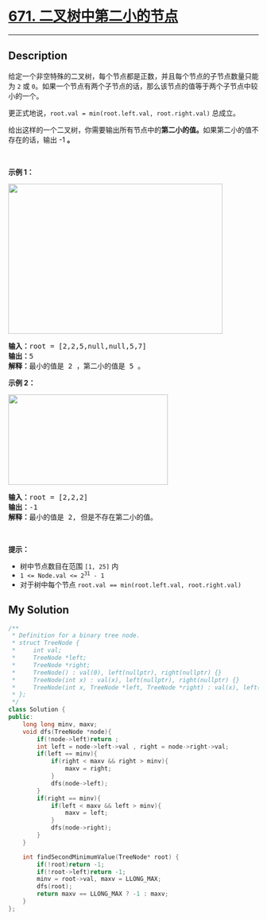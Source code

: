 # [671. 二叉树中第二小的节点](https://leetcode-cn.com/problems/second-minimum-node-in-a-binary-tree/)

---

## Description

<section>
<p>给定一个非空特殊的二叉树，每个节点都是正数，并且每个节点的子节点数量只能为&nbsp;<code>2</code>&nbsp;或&nbsp;<code>0</code>。如果一个节点有两个子节点的话，那么该节点的值等于两个子节点中较小的一个。</p>
<p>更正式地说，<code>root.val = min(root.left.val, root.right.val)</code> 总成立。</p>
<p>给出这样的一个二叉树，你需要输出所有节点中的<strong>第二小的值。</strong>如果第二小的值不存在的话，输出 -1 <strong>。</strong></p>
<p>&nbsp;</p>
<p><strong>示例 1：</strong></p>
<img style="width: 431px; height: 302px;" src="https://assets.leetcode.com/uploads/2020/10/15/smbt1.jpg" alt="">
<pre><strong>输入：</strong>root = [2,2,5,null,null,5,7]
<strong>输出：</strong>5
<strong>解释：</strong>最小的值是 2 ，第二小的值是 5 。
</pre>
<p><strong>示例 2：</strong></p>
<img style="width: 321px; height: 182px;" src="https://assets.leetcode.com/uploads/2020/10/15/smbt2.jpg" alt="">
<pre><strong>输入：</strong>root = [2,2,2]
<strong>输出：</strong>-1
<strong>解释：</strong>最小的值是 2, 但是不存在第二小的值。
</pre>
<p>&nbsp;</p>
<p><strong>提示：</strong></p>
<ul>
	<li>树中节点数目在范围 <code>[1, 25]</code> 内</li>
	<li><code>1 &lt;= Node.val &lt;= 2<sup>31</sup> - 1</code></li>
	<li>对于树中每个节点 <code>root.val == min(root.left.val, root.right.val)</code></li>
</ul>
</section>


## My Solution

```cpp
/**
 * Definition for a binary tree node.
 * struct TreeNode {
 *     int val;
 *     TreeNode *left;
 *     TreeNode *right;
 *     TreeNode() : val(0), left(nullptr), right(nullptr) {}
 *     TreeNode(int x) : val(x), left(nullptr), right(nullptr) {}
 *     TreeNode(int x, TreeNode *left, TreeNode *right) : val(x), left(left), right(right) {}
 * };
 */
class Solution {
public:
    long long minv, maxv;
    void dfs(TreeNode *node){
        if(!node->left)return ;
        int left = node->left->val , right = node->right->val;
        if(left == minv){
            if(right < maxv && right > minv){
                maxv = right;
            }
            dfs(node->left);
        }
        if(right == minv){
            if(left < maxv && left > minv){
                maxv = left;
            }
            dfs(node->right);
        }
    }

    int findSecondMinimumValue(TreeNode* root) {
        if(!root)return -1;
        if(!root->left)return -1;
        minv = root->val, maxv = LLONG_MAX;
        dfs(root);
        return maxv == LLONG_MAX ? -1 : maxv;
    }
};
```